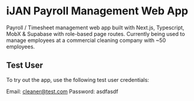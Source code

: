 # iJAN Payroll Management Web App

Payroll / Timesheet management web app built with Next.js, Typescript, MobX & Supabase with role-based page routes. Currently being used to manage employees at a commercial cleaning company with ~50 employees.

## Test User

To try out the app, use the following test user credentials: 

Email: cleaner@test.com
Password: asdfasdf
